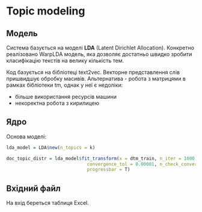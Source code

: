 Topic modeling
================

Модель
------

Система базується на моделі **LDA** (Latent Dirichlet Allocation). Конкретно реалізовано WarpLDA модель, яка дозволяє достатньо швидко зробити класифікацію текстів на велику кількість тем.

Код базується на бібліотеці text2vec. Векторне представлення слів пришвидшує обробку масивів. Альтернатива - робота з матрицями в рамках бібліотеки tm, однак у неї є недоліки: 
- більше використання ресурсів машини 
- некоректна робота з кирилицею

Ядро
----

Основа моделі:

``` r
lda_model = LDA$new(n_topics = k)

doc_topic_distr = lda_model$fit_transform(x = dtm_train, n_iter = 1000, 
                              convergence_tol = 0.00001, n_check_convergence = 25,  
                              progressbar = T)
```

Вхідний файл
------------

На вхід береться таблиця Excel.
